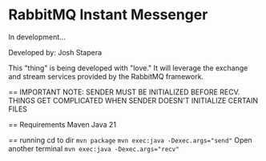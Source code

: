 # RabbitMQ Instant Messenger
In development...

Developed by: Josh Stapera

This "thing" is being developed with "love." It will leverage the exchange and stream services provided by the RabbitMQ framework.

==
IMPORTANT NOTE: SENDER MUST BE INITIALIZED BEFORE RECV. THINGS GET COMPLICATED WHEN SENDER DOESN'T INITIALIZE CERTAIN FILES

== Requirements
Maven 
Java 21

== running
cd to dir
`mvn package`
`mvn exec:java -Dexec.args="send"`
Open another terminal
`mvn exec:java -Dexec.args="recv"`
